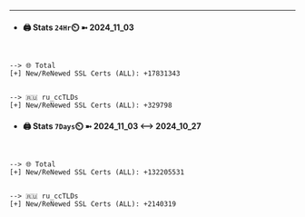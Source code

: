 

---
- #### 🖨️ **Stats** `24Hr`⏲️ ➼ 2024_11_03
```console


--> 🌐 Total
[+] New/ReNewed SSL Certs (ALL): +17831343


--> 🇷🇺 ru_ccTLDs
[+] New/ReNewed SSL Certs (ALL): +329798

```

- #### 🖨️ **Stats** `7Days`⏲️ ➼ 2024_11_03 <--> 2024_10_27
```console


--> 🌐 Total
[+] New/ReNewed SSL Certs (ALL): +132205531


--> 🇷🇺 ru_ccTLDs
[+] New/ReNewed SSL Certs (ALL): +2140319

```

